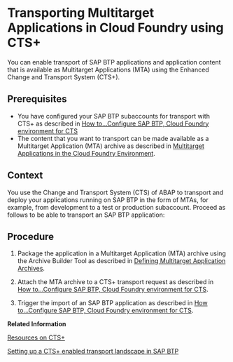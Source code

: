 <!-- loioc9a406970bb84b37ae8a5a5620ae0739 -->

# Transporting Multitarget Applications in Cloud Foundry using CTS+

You can enable transport of SAP BTP applications and application content that is available as Multitarget Applications \(MTA\) using the Enhanced Change and Transport System \(CTS+\).



<a name="loioc9a406970bb84b37ae8a5a5620ae0739__prereq_uqs_5ts_wfb"/>

## Prerequisites

-   You have configured your SAP BTP subaccounts for transport with CTS+ as described in [How to...Configure SAP BTP, Cloud Foundry environment for CTS](https://help.sap.com/doc/9aad207e90fa4da793d34114113e9254/Cloud/en-US/HowToCTS%2B_Guide_SCP_CF.pdf) 
-   The content that you want to transport can be made available as a Multitarget Application \(MTA\) archive as described in [Multitarget Applications in the Cloud Foundry Environment](Multitarget_Applications_in_the_Cloud_Foundry_Environment_d04fc0e.md).



<a name="loioc9a406970bb84b37ae8a5a5620ae0739__context_o2w_vts_wfb"/>

## Context

You use the Change and Transport System \(CTS\) of ABAP to transport and deploy your applications running on SAP BTP in the form of MTAs, for example, from development to a test or production subaccount. Proceed as follows to be able to transport an SAP BTP application:



<a name="loioc9a406970bb84b37ae8a5a5620ae0739__steps_m5c_grg_1y"/>

## Procedure

1.  Package the application in a Multitarget Application \(MTA\) archive using the Archive Builder Tool as described in [Defining Multitarget Application Archives](Defining_Multitarget_Application_Archives_33a0e0e.md).

2.  Attach the MTA archive to a CTS+ transport request as described in [How to...Configure SAP BTP, Cloud Foundry environment for CTS](https://help.sap.com/doc/9aad207e90fa4da793d34114113e9254/Cloud/en-US/HowToCTS%2B_Guide_SCP_CF.pdf).

3.  Trigger the import of an SAP BTP application as described in [How to...Configure SAP BTP, Cloud Foundry environment for CTS](https://help.sap.com/doc/9aad207e90fa4da793d34114113e9254/Cloud/en-US/HowToCTS%2B_Guide_SCP_CF.pdf).


**Related Information**  


[Resources on CTS+](https://wiki.scn.sap.com/wiki/pages/viewpage.action?pageId=448469096)

[Setting up a CTS+ enabled transport landscape in SAP BTP](https://blogs.sap.com/2017/03/29/setting-up-a-cts-enabled-transport-landscape-in-sap-cloud-platform/)

